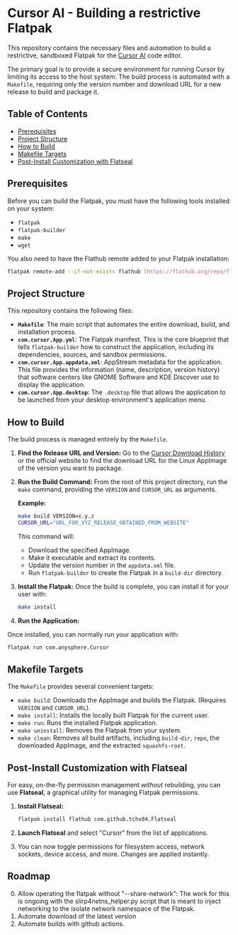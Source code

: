 # Cursor AI - Building a restrictive Flatpak

This repository contains the necessary files and automation to build a
restrictive, sandboxed Flatpak for the [Cursor AI](https://cursor.sh/) code
editor.

The primary goal is to provide a secure environment for running Cursor by
limiting its access to the host system. The build process is automated with a
`Makefile`, requiring only the version number and download URL for a new release
to build and package it.

## Table of Contents

- [Prerequisites](#prerequisites)
- [Project Structure](#project-structure)
- [How to Build](#how-to-build)
- [Makefile Targets](#makefile-targets)
- [Post-Install Customization with Flatseal](#post-install-customization-with-flatseal)

## Prerequisites

Before you can build the Flatpak, you must have the following tools installed on
your system:

- `flatpak`
- `flatpak-builder`
- `make`
- `wget`

You also need to have the Flathub remote added to your Flatpak installation:

```bash
flatpak remote-add --if-not-exists flathub [https://flathub.org/repo/flathub.flatpakrepo](https://flathub.org/repo/flathub.flatpakrepo)
```

## Project Structure

This repository contains the following files:

- **`Makefile`**: The main script that automates the entire download, build, and
installation process.
- **`com.cursor.App.yml`**: The Flatpak manifest. This is the core blueprint
that tells `flatpak-builder` how to construct the application, including its
dependencies, sources, and sandbox permissions.
- **`com.cursor.App.appdata.xml`**: AppStream metadata for the application. This
file provides the information (name, description, version history) that software
centers like GNOME Software and KDE Discover use to display the application.
- **`com.cursor.App.desktop`**: The `.desktop` file that allows the application
to be launched from your desktop environment's application menu.

## How to Build

The build process is managed entirely by the `Makefile`.

1. **Find the Release URL and Version:**
Go to the [Cursor Download History](https://github.com/oslook/cursor-ai-downloads)
or the official website to find the download URL for the Linux AppImage of the
version you want to package.

2. **Run the Build Command:**
From the root of this project directory, run the `make` command, providing
the `VERSION` and `CURSOR_URL` as arguments.

    **Example:**

    ```bash
    make build VERSION=x.y.z
    CURSOR_URL="URL_FOR_XYZ_RELEASE_OBTAINED_FROM_WEBSITE"
    ```

    This command will:
    - Download the specified AppImage.
    - Make it executable and extract its contents.
    - Update the version number in the `appdata.xml` file.
    - Run `flatpak-builder` to create the Flatpak in a `build-dir` directory.

3. **Install the Flatpak:**
Once the build is complete, you can install it for your user with:

    ```bash
    make install
    ```

4. **Run the Application:**

Once installed, you can normally run your application with:

   ```bash
   flatpak run com.anysphere.Cursor
   ```

## Makefile Targets

The `Makefile` provides several convenient targets:

- `make build`: Downloads the AppImage and builds the Flatpak. (Requires
`VERSION` and `CURSOR_URL`).
- `make install`: Installs the locally built Flatpak for the current user.
- `make run`: Runs the installed Flatpak application.
- `make uninstall`: Removes the Flatpak from your system.
- `make clean`: Removes all build artifacts, including `build-dir`, `repo`, the
downloaded AppImage, and the extracted `squashfs-root`.

## Post-Install Customization with Flatseal

For easy, on-the-fly permission management *without* rebuilding, you can use
**Flatseal**, a graphical utility for managing Flatpak permissions.

1. **Install Flatseal:**

    ```bash
    flatpak install flathub com.github.tchx84.Flatseal
    ```

2. **Launch Flatseal** and select "Cursor" from the list of applications.
3. You can now toggle permissions for filesystem access, network sockets, device
access, and more. Changes are applied instantly.

## Roadmap

0. Allow operating the flatpak without "--share-network": The work for this is
ongoing with the slirp4netns_helper.py script that is meant to inject networking
to the isolate network namespace of the Flatpak.
1. Automate download of the latest version
2. Automate builds with github actions.

